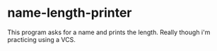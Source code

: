 # name-length-printer
This program asks for a name and prints the length.
Really though i'm practicing using a VCS.
